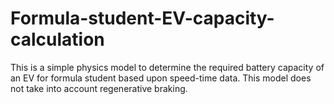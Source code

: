 # Formula-student-EV-capacity-calculation
This is a simple physics model to determine the required battery capacity of an EV for formula student based upon speed-time data. This model does not take into account regenerative braking. 
